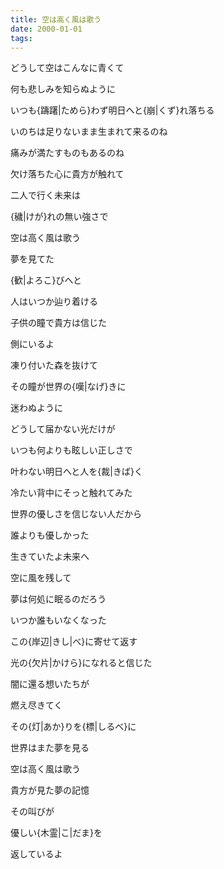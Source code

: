 ```yaml
---
title: 空は高く風は歌う
date: 2000-01-01
tags: 
---
```

どうして空はこんなに青くて

何も悲しみを知らぬように

いつも{躊躇|ためら}わず明日へと{崩|くず}れ落ちる

いのちは足りないまま生まれて来るのね

痛みが満たすものもあるのね

欠け落ちた心に貴方が触れて

二人で行く未来は

{穢|けが}れの無い強さで

空は高く風は歌う

夢を見てた

{歓|よろこ}びへと

人はいつか辿り着ける

子供の瞳で貴方は信じた

側にいるよ

凍り付いた森を抜けて

その瞳が世界の{嘆|なげ}きに

迷わぬように

どうして届かない光だけが

いつも何よりも眩しい正しさで

叶わない明日へと人を{裁|きば}く

冷たい背中にそっと触れてみた

世界の優しさを信じない人だから

誰よりも優しかった

生きていたよ未来へ

空に風を残して

夢は何処に眠るのだろう

いつか誰もいなくなった

この{岸辺|きし|べ}に寄せて返す

光の{欠片|かけら}になれると信じた

闇に還る想いたちが

燃え尽きてく

その{灯|あか}りを{標|しるべ}に

世界はまた夢を見る

空は高く風は歌う

貴方が見た夢の記憶

その叫びが

優しい{木霊|こ|だま}を

返しているよ
